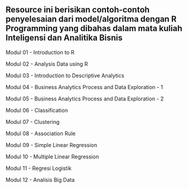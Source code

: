 ## Resource ini berisikan contoh-contoh penyelesaian dari model/algoritma dengan R Programming yang dibahas dalam mata kuliah Inteligensi dan Analitika Bisnis

Modul 01 - Introduction to R

Modul 02 - Analysis Data using R

Modul 03 - Introduction to Descriptive Analytics

Modul 04 - Business Analytics Process and Data Exploration - 1

Modul 05 - Business Analytics Process and Data Exploration - 2

Modul 06 - Classification

Modul 07 - Clustering

Modul 08 - Association Rule

Modul 09 - Simple Linear Regression

Modul 10 - Multiple Linear Regression

Modul 11 - Regresi Logistik

Modul 12 - Analisis Big Data

